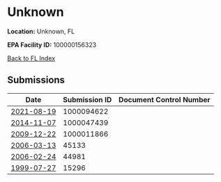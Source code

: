# Unknown

**Location:** Unknown, FL

**EPA Facility ID:** 100000156323

[Back to FL Index](../../index.md)

## Submissions

| Date | Submission ID | Document Control Number |
|------|--------------|-------------------------|
| [2021-08-19](submissions/1000094622.md) | 1000094622 |  |
| [2014-11-07](submissions/1000047439.md) | 1000047439 |  |
| [2009-12-22](submissions/1000011866.md) | 1000011866 |  |
| [2006-03-13](submissions/45133.md) | 45133 |  |
| [2006-02-24](submissions/44981.md) | 44981 |  |
| [1999-07-27](submissions/15296.md) | 15296 |  |
